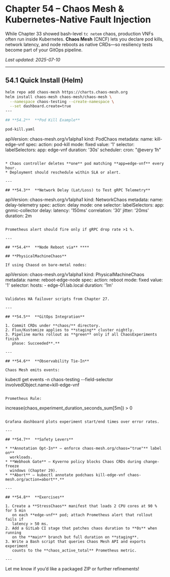 # Chapter 54 – Chaos Mesh & Kubernetes-Native Fault Injection

While Chapter 33 showed bash-level `tc netem` chaos, production VNFs often run
inside Kubernetes. **Chaos Mesh** (CNCF) lets you declare pod kills, network
latency, and node reboots as native CRDs—so resiliency tests become part of
your GitOps pipeline.

_Last updated: 2025-07-10_

---

## 54.1  Quick Install (Helm)

```bash
helm repo add chaos-mesh https://charts.chaos-mesh.org
helm install chaos-mesh chaos-mesh/chaos-mesh \
  --namespace chaos-testing --create-namespace \
  --set dashboard.create=true
---

## **54.2**  **Pod Kill Example**

pod-kill.yaml

```
apiVersion: chaos-mesh.org/v1alpha1
kind: PodChaos
metadata:
  name: kill-edge-vnf
spec:
  action: pod-kill
  mode: fixed
  value: '1'
  selector:
    labelSelectors:
      app: edge-vnf
  duration: '30s'
  scheduler:
    cron: "@every 1h"
```

* Chaos controller deletes **one** pod matching **app=edge-vnf** every hour.
* Deployment should reschedule within SLA or alert.

---

## **54.3**  **Network Delay (Lat/Loss) to Test gRPC Telemetry**

```
apiVersion: chaos-mesh.org/v1alpha1
kind: NetworkChaos
metadata:
  name: delay-telemetry
spec:
  action: delay
  mode: one
  selector:
    labelSelectors:
      app: gnmic-collector
  delay:
    latency: '150ms'
    correlation: '30'
    jitter: '20ms'
  duration: 2m
```

Prometheus alert should fire only if gRPC drop rate >1 %.

---

## **54.4**  **Node Reboot via** ****

## **PhysicalMachineChaos**

If using Chaosd on bare-metal nodes:

```
apiVersion: chaos-mesh.org/v1alpha1
kind: PhysicalMachineChaos
metadata:
  name: reboot-edge-node
spec:
  action: reboot
  mode: fixed
  value: '1'
  selector:
    hosts:
      - edge-01.lab.local
  duration: '1m'
```

Validates HA failover scripts from Chapter 27.

---

## **54.5**  **GitOps Integration**

1. Commit CRDs under **chaos/** directory.
2. Flux/Kustomize applies to **staging** cluster nightly.
3. Pipeline marks rollout as **green** only if all ChaosExperiments finish
   phase: Succeeded**.**

---

## **54.6**  **Observability Tie-In**

Chaos Mesh emits events:

```
kubectl get events -n chaos-testing --field-selector involvedObject.name=kill-edge-vnf
```

Prometheus Rule:

```
increase(chaos_experiment_duration_seconds_sum[5m]) > 0
```

Grafana dashboard plots experiment start/end times over error rates.

---

## **54.7**  **Safety Levers**

* **Annotation Opt-In** – enforce chaos-mesh.org/chaos="true"** label on**
  workloads.
* **Webhook Gate** – Kyverno policy blocks Chaos CRDs during change-freeze
  windows (Chapter 29).
* **Abort** – kubectl annotate podchaos kill-edge-vnf chaos-mesh.org/action=abort**.**

---

## **54.8**  **Exercises**

1. Create a **StressChaos** manifest that loads 2 CPU cores at 90 % for 5 min
   on each **edge-vnf** pod; attach Prometheus alert that rollout fails if
   latency > 50 ms.
2. Add a GitLab CI stage that patches chaos duration to **0s** when running
   on the **main** branch but full duration on **staging**.
3. Write a Bash script that queries Chaos Mesh API and exports experiment
   counts to the **chaos_active_total** Prometheus metric.

---

```
Let me know if you’d like a packaged ZIP or further refinements!
```
